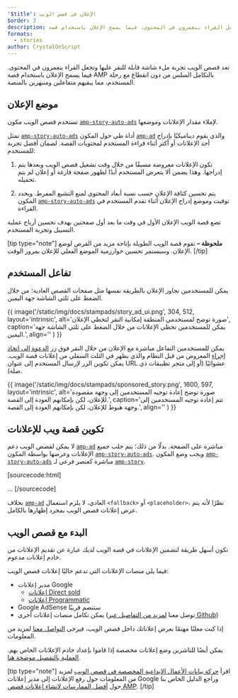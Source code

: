 ```yaml
---
'$title': الإعلان في قصص الويب
$order: 3
description: تعد قصص الويب تجربة ملء شاشة قابلة للنقر عليها وتجعل القراء ينغمرون في المحتوى. فيما يسمح الإعلان باستخدام قصة AMP بالتكامل السلس من دون انقطاع...
formats:
  - stories
author: CrystalOnScript
---
```


تعد قصص الويب تجربة ملء شاشة قابلة للنقر عليها وتجعل القراء ينغمرون في المحتوى. فيما يسمح الإعلان باستخدام قصة AMP بالتكامل السلس من دون انقطاع مع رحلة المستخدم، مما يبقيهم متفاعلين ومنبهرين بالمنصة.

## موضع الإعلان

تستخدم قصص الويب مكون [`amp-story-auto-ads`](../../../documentation/components/reference/amp-story-auto-ads.md) لإملاء مقدار الإعلانات وموضعها.

تمثل [`amp-story-auto-ads`](../../../documentation/components/reference/amp-story-auto-ads.md) أداة طي حول المكون [`amp-ad`](../../../documentation/components/reference/amp-ad.md) والذي يقوم ديناميكيًا بإدراج أحد الإعلانات أو أكثر أثناء قراءة المستخدم لمحتويات القصة. لضمان أفضل تجربة للمستخدم:

1. تكون الإعلانات معروضة مسبقًا من خلال وقت تشغيل قصص الويب وبعدها يتم إدراجها. وهذا يضمن ألا يتعرض المستخدم أبدًا لظهور صفحة فارغة أو إعلان لم يتم تحميله.

2. يتم تحسين كثافة الإعلان حسب نسبة أبعاد المحتوى لمنع التشبع المفرط. ويحدد المكون [`amp-story-auto-ads`](../../../documentation/components/reference/amp-story-auto-ads.md) توقيت وموضع إدراج الإعلان أثناء تقدم المستخدم في القراءة.

تضع قصة الويب الإعلان الأول في وقت ما بعد أول صفحتين بهدف تحسين أرباح عملية التسييل وتجربة المستخدم.

<amp-anim width="360" height="640" src="/static/img/docs/stampads/stamp_gif_ad.gif">
  <amp-img placeholder width="360" height="640" src="/static/img/docs/stampads/stamp_gif_still.png">
  </amp-img></amp-anim>

[tip type="note"] **ملحوظة –** تقوم قصة الويب الطويلة بإتاحة مزيد من الفرص لوضع الإعلان. وسيستمر تحسين خوارزمية الموضع الفعلي للإعلان بمرور الوقت. [/tip]

## تفاعل المستخدم

يمكن للمستخدمين تجاوز الإعلان بالطريقة نفسها مثل صفحات القصص العادية؛ من خلال الضغط على ثلثي الشاشة جهة اليمين.

{{ image('/static/img/docs/stampads/story_ad_ui.png', 304, 512, layout='intrinsic', alt='صورة توضح لمستخدمي المنطقة إمكانية النقر لتخطي الإعلان', caption='يمكن للمستخدمين تخطي الإعلانات من خلال الضغط على ثلثي الشاشة جهة اليمين.', align='' ) }}

يمكن للمستخدمين التفاعل مباشرة مع الإعلان من خلال النقر فوق زر [الدعوة إلى اتخاذ إجراء](story_ads_best_practices.md#call-to-action-button-text-enum) المعروض من قبل النظام والذي يظهر في الثلث السفلي من إعلانات قصة الويب. يمكن تكوين الزر لإرسال المستخدم إلى عنوان URL عشوائيًا (أو إلى متجر تطبيقات ذي صلة).

{{ image('/static/img/docs/stampads/sponsored_story.png', 1600, 597, layout='intrinsic', alt='صورة توضح إعادة توجيه المستخدمين إلى وجهة مقصودة للإعلان، لكن بإمكانهم العودة إلى القصة.', caption='تتم إعادة توجيه المستخدمين إلى وجهة هبوط للإعلان، لكن بإمكانهم العودة إلى القصة.', align='' ) }}

## تكوين قصة ويب للإعلانات

لا يمكن لقصص الويب دعم [`amp-ad`](../../../documentation/components/reference/amp-ad.md) مباشرة على الصفحة. بدلًا من ذلك؛ يتم جلب جميع الإعلانات وعرضها بواسطة المكون [`amp-story-auto-ads`](../../../documentation/components/reference/amp-story-auto-ads.md). ويجب وضع المكون [`amp-story-auto-ads`](../../../documentation/components/reference/amp-story-auto-ads.md) مباشرة كعنصر فرعي لـ [`amp-story`](../../../documentation/components/reference/amp-story.md).

[sourcecode:html]
<amp-story>
<amp-story-auto-ads>
<script type="application/json">
{
"ad-attributes": {
// ad server configuration
}
}
</script>
</amp-story-auto-ads>
<amp-story-page>
...
</amp-story>
[/sourcecode]

بخلاف [`amp-ad`](../../../documentation/components/reference/amp-ad.md) العادي، لا يلزم استعمال `<fallback>` أو `<placeholder>`، نظرًا لأنه يتم عرض إعلانات قصص الويب بمجرد إظهارها بالكامل.

## البدء مع قصص الويب

تكون أسهل طريقة لتضمين الإعلانات في قصة الويب لديك عبارة عن تقديم الإعلانات من خادم إعلانات مدعوم.

فيما يلي منصات الإعلانات التي تدعم حاليًا إعلانات قصص الويب:

- مدير إعلانات Google
  - [إعلانات Direct sold](https://support.google.com/admanager/answer/9038178)
  - [إعلانات Programmatic](https://support.google.com/admanager/answer/9416436)
- Google AdSense ستنضم قريبًا
- يمكن تكامل منصات إعلانات أخرى (توصل معنا [لمزيد من التفاصيل عبر Github](https://github.com/ampproject/amphtml/issues/30769))

إذا كنت معلنًا مهتمًا بعرض إعلاناتك داخل قصص الويب، فيرجى [التواصل معنا](mailto:story-ads-wg@google.com) لمزيد من المعلومات.

يمكن أيضًا للناشرين وضع إعلانات مخصصة إذا قاموا بإعداد خادم الإعلانات الخاص بهم. [العملية بالتفصيل موضحة هنا](https://github.com/ampproject/amphtml/blob/master/extensions/amp-story/amp-story-ads.md#publisher-placed-ads).

[tip type="note"] اقرأ [حركة بيانات الأعمال الإبداعية المخصصة في قصص الويب](https://support.google.com/admanager/answer/9038178) لمزيد من المعلومات حول رفع الإعلانات إلى مدير إعلانات Google وراجع الدليل الخاص بنا حول [أفضل الممارسات لإنشاء إعلانات قصص AMP](story_ads_best_practices.md). [/tip]
